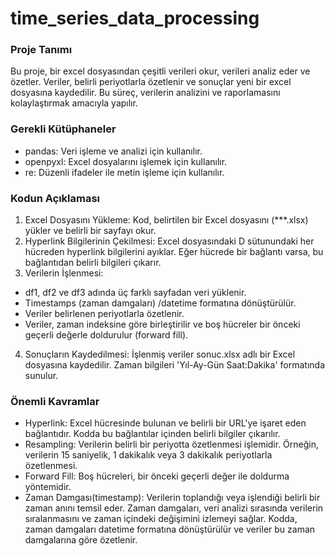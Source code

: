 # time_series_data_processing
### Proje Tanımı
Bu proje, bir excel dosyasından çeşitli verileri okur, verileri analiz eder ve özetler. Veriler, belirli periyotlarla özetlenir ve sonuçlar yeni bir excel dosyasına kaydedilir. Bu süreç, verilerin analizini ve raporlamasını kolaylaştırmak amacıyla yapılır.

### Gerekli Kütüphaneler
- pandas: Veri işleme ve analizi için kullanılır.
- openpyxl: Excel dosyalarını işlemek için kullanılır.
- re: Düzenli ifadeler ile metin işleme için kullanılır.

### Kodun Açıklaması
1. Excel Dosyasını Yükleme: Kod, belirtilen bir Excel dosyasını (***.xlsx) yükler ve belirli bir sayfayı okur.
2. Hyperlink Bilgilerinin Çekilmesi: Excel dosyasındaki D sütunundaki her hücreden hyperlink bilgilerini ayıklar. Eğer hücrede bir bağlantı varsa, bu bağlantıdan belirli bilgileri çıkarır.
3. Verilerin İşlenmesi:
- df1, df2 ve df3 adında üç farklı sayfadan veri yüklenir.
- Timestamps (zaman damgaları) /datetime formatına dönüştürülür.
- Veriler belirlenen periyotlarla özetlenir.
- Veriler, zaman indeksine göre birleştirilir ve boş hücreler bir önceki geçerli değerle doldurulur (forward fill).
4. Sonuçların Kaydedilmesi: İşlenmiş veriler sonuc.xlsx adlı bir Excel dosyasına kaydedilir. Zaman bilgileri 'Yıl-Ay-Gün Saat:Dakika' formatında sunulur.

### Önemli Kavramlar
- Hyperlink: Excel hücresinde bulunan ve belirli bir URL'ye işaret eden bağlantıdır. Kodda bu bağlantılar içinden belirli bilgiler çıkarılır.
- Resampling: Verilerin belirli bir periyotta özetlenmesi işlemidir. Örneğin, verilerin 15 saniyelik, 1 dakikalık veya 3 dakikalık periyotlarla özetlenmesi.
- Forward Fill: Boş hücreleri, bir önceki geçerli değer ile doldurma yöntemidir.
- Zaman Damgası(timestamp): Verilerin toplandığı veya işlendiği belirli bir zaman anını temsil eder. Zaman damgaları, veri analizi sırasında verilerin sıralanmasını ve zaman içindeki değişimini izlemeyi sağlar. Kodda, zaman damgaları datetime formatına dönüştürülür ve veriler bu zaman damgalarına göre özetlenir.




